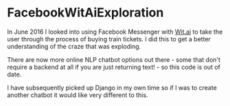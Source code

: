 # FacebookWitAiExploration
In June 2016 I looked into using Facebook Messenger with [Wit.ai](http://wit.ai) to take the user through the process of buying train tickets. I did this to get a better understanding of the craze that was exploding.

There are now more online NLP chatbot options out there - some that don't require a backend at all if you are just returning text! - so this code is out of date. 

I have subsequently picked up Django in my own time so if I was to create another chatbot it would like very different to this.